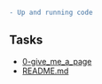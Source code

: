 ```diff

- Up and running code

```
## Tasks
* [0-give_me_a_page](0-give_me_a_page)
* [README.md](README.md)
